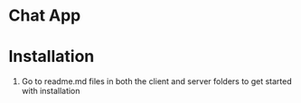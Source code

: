 # Chat App

# Installation
1. Go to readme.md files in both the client and server folders to get started with installation
